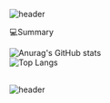 ![header](https://capsule-render.vercel.app/api?type=waving&color=2E8B57&height=250&section=header&text=Hello%20World&fontSize=50&fontColor=ffffff&fontAlignY=40)


💻Summary

![Anurag's GitHub stats](https://github-readme-stats.vercel.app/api?username=kyseul513&show_icons=true&theme=vue)<br>
![Top Langs](https://github-readme-stats.vercel.app/api/top-langs/?username=kyseul513&layout=Demo&theme=vue)


<br>![header](https://capsule-render.vercel.app/api?type=soft&color=79b594&height=100&section=header)

<!--
**kyseul513/kyseul513** is a ✨ _special_ ✨ repository because its `README.md` (this file) appears on your GitHub profile.

Here are some ideas to get you started:

- 🔭 I’m currently working on ...
- 🌱 I’m currently learning ...
- 👯 I’m looking to collaborate on ...
- 🤔 I’m looking for help with ...
- 💬 Ask me about ...
- 📫 How to reach me: ...
- 😄 Pronouns: ...
- ⚡ Fun fact: ...
-->
